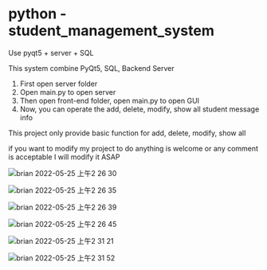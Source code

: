# python - student_management_system
Use pyqt5 + server + SQL 

This system combine PyQt5, SQL, Backend Server

1. First open server folder
2. Open main.py to open server
3. Then open front-end folder, open main.py to open GUI 
4. Now, you can operate the add, delete, modify, show all student message info

This project only provide basic function for add, delete, modify, show all

if you want to modify my project to do anything is welcome or any comment is acceptable
I will modify it ASAP

![brian 2022-05-25 上午2 26 30](https://user-images.githubusercontent.com/86283442/170106381-b8cd25e5-72d1-4e67-9ed0-608cb2058f78.png)

![brian 2022-05-25 上午2 26 35](https://user-images.githubusercontent.com/86283442/170106385-94085b6c-899b-4e27-b219-a038812c25ce.png)

![brian 2022-05-25 上午2 26 39](https://user-images.githubusercontent.com/86283442/170106389-8806513f-6796-440c-a5fa-a93dfb2a325a.png)

![brian 2022-05-25 上午2 26 45](https://user-images.githubusercontent.com/86283442/170106396-a852592c-b795-4caf-8590-0e392ead44dc.png)

![brian 2022-05-25 上午2 31 21](https://user-images.githubusercontent.com/86283442/170107215-ec808b87-14a7-4e30-83ef-5f3e6be98687.png)

![brian 2022-05-25 上午2 31 52](https://user-images.githubusercontent.com/86283442/170107233-b6585ed0-d811-41d9-975f-5dc5a272bdc3.png)
